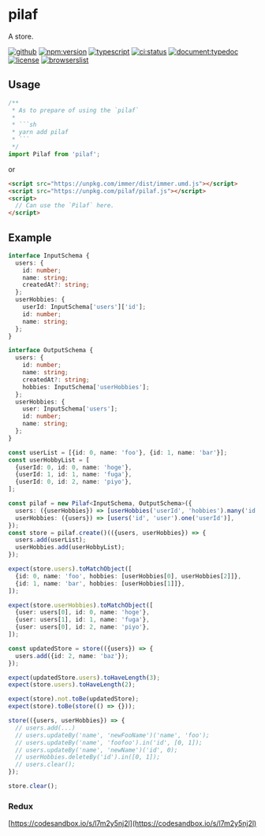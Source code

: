 # pilaf

A store.

[![github](https://badgen.net/badge//nju33,pilaf/000?icon=github&list=1)](https://github.com/nju33/pilaf)
[![npm:version](https://badgen.net/npm/v/pilaf?icon=npm&label=)](https://www.npmjs.com/package/pilaf)
[![typescript](https://badgen.net/badge/lang/typescript/0376c6?icon=npm)](https://www.typescriptlang.org/)
[![ci:status](https://badgen.net/circleci/github/nju33/pilaf)](https://circleci.com/gh/nju33/pilaf)
[![document:typedoc](https://badgen.net/badge/document/typedoc/9602ff)](https://docs--pilaf.netlify.com/)
[![license](https://badgen.net/npm/license/pilaf)](https://github.com/nju33/pilaf/blob/master/LICENSE)
[![browserslist](https://badgen.net/badge/browserslist/chrome,edge/ffd539?list=1)](https://browserl.ist/?q=last+1+chrome+version%2C+last+1+edge+version)

## Usage 

```ts
/**
 * As to prepare of using the `pilaf`
 * 
 * ```sh
 * yarn add pilaf 
 * ```
 */
import Pilaf from 'pilaf';
```

or

```html
<script src="https://unpkg.com/immer/dist/immer.umd.js"></script>
<script src="https://unpkg.com/pilaf/pilaf.js"></script>
<script>
  // Can use the `Pilaf` here.
</script>
```

## Example

```ts
interface InputSchema {
  users: {
    id: number;
    name: string;
    createdAt?: string;
  };
  userHobbies: {
    userId: InputSchema['users']['id'];
    id: number;
    name: string;
  };
}

interface OutputSchema {
  users: {
    id: number;
    name: string;
    createdAt?: string;
    hobbies: InputSchema['userHobbies'];
  };
  userHobbies: {
    user: InputSchema['users'];
    id: number;
    name: string;
  };
}

const userList = [{id: 0, name: 'foo'}, {id: 1, name: 'bar'}];
const userHobbyList = [
  {userId: 0, id: 0, name: 'hoge'},
  {userId: 1, id: 1, name: 'fuga'},
  {userId: 0, id: 2, name: 'piyo'},
];

const pilaf = new Pilaf<InputSchema, OutputSchema>({
  users: ({userHobbies}) => [userHobbies('userId', 'hobbies').many('id')],
  userHobbies: ({users}) => [users('id', 'user').one('userId')],
});
const store = pilaf.create()(({users, userHobbies}) => {
  users.add(userList);
  userHobbies.add(userHobbyList);
});

expect(store.users).toMatchObject([
  {id: 0, name: 'foo', hobbies: [userHobbies[0], userHobbies[2]]},
  {id: 1, name: 'bar', hobbies: [userHobbies[1]]},
]);

expect(store.userHobbies).toMatchObject([
  {user: users[0], id: 0, name: 'hoge'},
  {user: users[1], id: 1, name: 'fuga'},
  {user: users[0], id: 2, name: 'piyo'},
]);

const updatedStore = store(({users}) => {
  users.add({id: 2, name: 'baz'});
});

expect(updatedStore.users).toHaveLength(3);
expect(store.users).toHaveLength(2);

expect(store).not.toBe(updatedStore);
expect(store).toBe(store(() => {}));

store(({users, userHobbies}) => {
  // users.add(...)
  // users.updateBy('name', 'newFooName')('name', 'foo');
  // users.updateBy('name', 'foofoo').in('id', [0, 1]);
  // users.updateBy('name', 'newName')('id', 0);
  // userHobbies.deleteBy('id').in([0, 1]);
  // users.clear();
});

store.clear();
```


### Redux

[https://codesandbox.io/s/l7m2y5nj2l](https://codesandbox.io/s/l7m2y5nj2l)